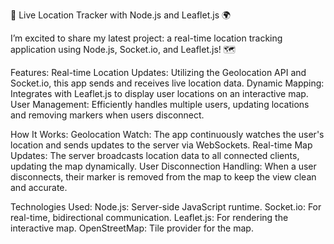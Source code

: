 🚀 Live Location Tracker with Node.js and Leaflet.js 🌍

I’m excited to share my latest project: a real-time location tracking application using Node.js, Socket.io, and Leaflet.js! 🗺️

Features:
Real-time Location Updates: Utilizing the Geolocation API and Socket.io, this app sends and receives live location data.
Dynamic Mapping: Integrates with Leaflet.js to display user locations on an interactive map.
User Management: Efficiently handles multiple users, updating locations and removing markers when users disconnect.

How It Works:
Geolocation Watch: The app continuously watches the user's location and sends updates to the server via WebSockets.
Real-time Map Updates: The server broadcasts location data to all connected clients, updating the map dynamically.
User Disconnection Handling: When a user disconnects, their marker is removed from the map to keep the view clean and accurate.


Technologies Used:
Node.js: Server-side JavaScript runtime.
Socket.io: For real-time, bidirectional communication.
Leaflet.js: For rendering the interactive map.
OpenStreetMap: Tile provider for the map.
